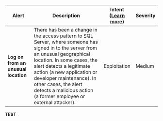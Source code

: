 |Alert|Description|Intent ([Learn more](#intentions))|Severity|
|----|----|:----:|--|
|**Log on from an unusual location**|There has been a change in the access pattern to SQL Server, where someone has signed in to the server from an unusual geographical location. In some cases, the alert detects a legitimate action (a new application or developer maintenance). In other cases, the alert detects a malicious action (a former employee or external attacker).|Exploitation|Medium|
**TEST**
